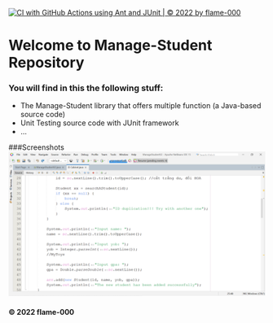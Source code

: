[![CI with GitHub Actions using Ant and JUnit | © 2022 by flame-000](https://github.com/flame-000/manage-student/actions/workflows/ci-junit1.yml/badge.svg)](https://github.com/flame-000/manage-student/actions/workflows/ci-junit1.yml)

# Welcome to Manage-Student Repository
### You will find in this the following stuff:
* The Manage-Student library that offers multiple function (a Java-based source code)
* Unit Testing source code with JUnit framework 
* ...

###Screenshots
![DDT](https://github.com/flame-000/manage-student/blob/main/images/DDT.png) 

#### © 2022 flame-000